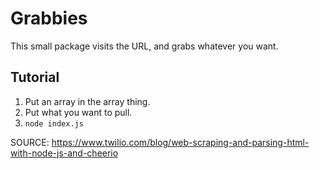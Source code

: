 # Grabbies

This small package visits the URL, and grabs whatever you want.

## Tutorial

1. Put an array in the array thing.
2. Put what you want to pull.
3. `node index.js`


SOURCE: 
https://www.twilio.com/blog/web-scraping-and-parsing-html-with-node-js-and-cheerio